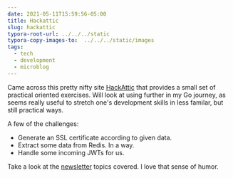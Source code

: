 ```yaml
---
date: 2021-05-11T15:59:56-05:00
title: Hackattic
slug: hackattic
typora-root-url: ../../../static
typora-copy-images-to:  ../../../static/images
tags:
  - tech
  - development
  - microblog
---
```


Came across this pretty nifty site [HackAttic](https://bit.ly/33AL4j8) that provides a small set of practical oriented exercises.
Will look at using further in my Go journey, as seems really useful to stretch one's development skills in less familar, but still practical ways.

A few of the challenges:

- Generate an SSL certificate according to given data.
- Extract some data from Redis. In a way.
- Handle some incoming JWTs for us.

Take a look at the [newsletter](https://bit.ly/3uGYuWz) topics covered.
I love that sense of humor.
